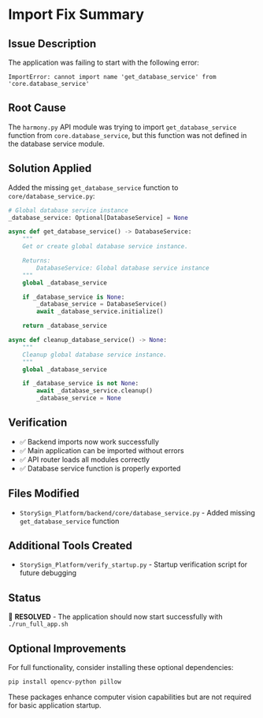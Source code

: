 # Import Fix Summary

## Issue Description

The application was failing to start with the following error:

```
ImportError: cannot import name 'get_database_service' from 'core.database_service'
```

## Root Cause

The `harmony.py` API module was trying to import `get_database_service` function from `core.database_service`, but this function was not defined in the database service module.

## Solution Applied

Added the missing `get_database_service` function to `core/database_service.py`:

```python
# Global database service instance
_database_service: Optional[DatabaseService] = None

async def get_database_service() -> DatabaseService:
    """
    Get or create global database service instance.

    Returns:
        DatabaseService: Global database service instance
    """
    global _database_service

    if _database_service is None:
        _database_service = DatabaseService()
        await _database_service.initialize()

    return _database_service

async def cleanup_database_service() -> None:
    """
    Cleanup global database service instance.
    """
    global _database_service

    if _database_service is not None:
        await _database_service.cleanup()
        _database_service = None
```

## Verification

- ✅ Backend imports now work successfully
- ✅ Main application can be imported without errors
- ✅ API router loads all modules correctly
- ✅ Database service function is properly exported

## Files Modified

- `StorySign_Platform/backend/core/database_service.py` - Added missing `get_database_service` function

## Additional Tools Created

- `StorySign_Platform/verify_startup.py` - Startup verification script for future debugging

## Status

🎉 **RESOLVED** - The application should now start successfully with `./run_full_app.sh`

## Optional Improvements

For full functionality, consider installing these optional dependencies:

```bash
pip install opencv-python pillow
```

These packages enhance computer vision capabilities but are not required for basic application startup.
